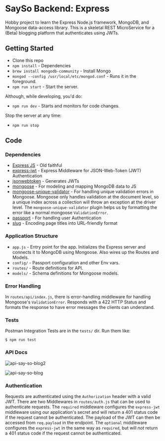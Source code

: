 # SaySo Backend: Express

Hobby project to learn the Express Node.js framework, MongoDB, and Mongoose data-access library. This is a skeletal REST MicroService for a (Beta) blogging platform that authenticates using JWTs.

## Getting Started

* Clone this repo
* `npm install` - Dependencies
* `brew install mongodb-community` - Install Mongo
* `mongod --config /usr/local/etc/mongod.conf` - Runs it in the foreground.
* `npm run start` - Start the server.

Although, while developing, you'd do:

* `npm run dev` - Starts and monitors for code changes.

Stop the server at any time:

* `npm run stop`

## Code

### Dependencies

* [Express JS](https://github.com/expressjs/express) - Old faithful
* [express-jwt](https://github.com/auth0/express-jwt) - Express Middleware for JSON-Web-Token (JWT) Authentication
* [jsonwebtoken](https://github.com/auth0/node-jsonwebtoken) - Generates JWTs
* [mongoose](https://github.com/Automattic/mongoose) - For modeling and mapping MongoDB data to JS
* [mongoose-unique-validator](https://github.com/blakehaswell/mongoose-unique-validator) - For handling unique validation errors in Mongoose. Mongoose only handles validation at the document level, so a unique index across a collection will throw an exception at the driver level. The `mongoose-unique-validator` plugin helps us by formatting the error like a normal mongoose `ValidationError`.
* [passport](https://github.com/jaredhanson/passport) - For handling user Authentication
* [slug](https://github.com/dodo/node-slug) - Encoding page titles into URL-friendly format

### Application Structure

* `app.js` - Entry point for the app. Initializes the Express server and connects it to MongoDB using Mongoose. Also wires up the Routes and Models.
* `config/` - Passport configuration and other Env vars.
* `routes/` - Route definitions for API.
* `models/` - Schema definitions for Mongoose models.

### Error Handling

In `routes/api/index.js`, there is error-handling middleware for handling Mongoose's `ValidationError`. Responds with a 422 HTTP Status and formats the response to have error messages the clients can understand.

### Tests

Postman Integration Tests are in the `tests/` dir. Run them like:

```
$ npm run test
```

### API Docs

![api-say-so-blog2](https://user-images.githubusercontent.com/214047/84197948-c9fbc180-aa70-11ea-94d0-8cf40ce19b44.png)

![api-say-so-blog](https://user-images.githubusercontent.com/214047/84197947-c9632b00-aa70-11ea-8488-31856c83e7f0.png)

### Authentication

Requests are authenticated using the `Authorization` header with a valid JWT. There are two Middlewares in `routes/auth.js` that can be used to authenticate requests. The `required` middleware configures the `express-jwt` middleware using our application's secret and will return a 401 status code if the request cannot be authenticated. The payload of the JWT can then be accessed from `req.payload` in the endpoint. The `optional` middleware configures the `express-jwt` in the same way as `required`, but will *not* return a 401 status code if the request cannot be authenticated.
